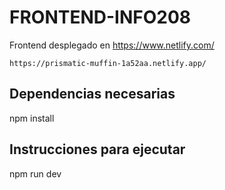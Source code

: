 # FRONTEND-INFO208
Frontend desplegado en https://www.netlify.com/

`https://prismatic-muffin-1a52aa.netlify.app/`

## Dependencias necesarias

npm install

## Instrucciones para ejecutar

npm run dev
